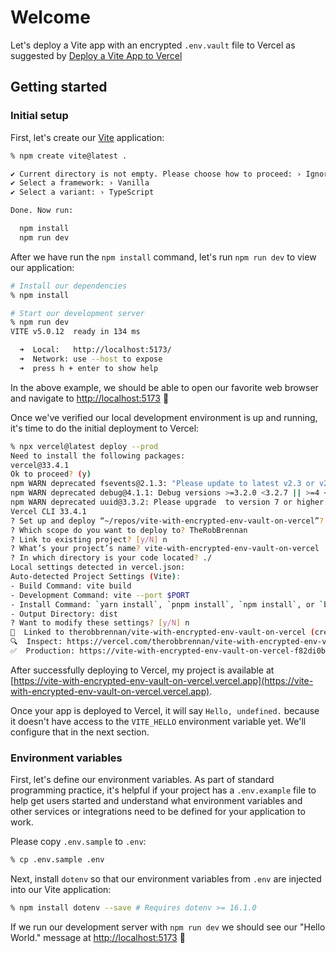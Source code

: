 # Welcome

Let's deploy a Vite app with an encrypted `.env.vault` file to Vercel as suggested by [Deploy a Vite App to Vercel](https://www.dotenv.org/docs/frameworks/vite/vercel)

## Getting started

### Initial setup

First, let's create our [Vite](https://vitejs.dev) application:

```sh
% npm create vite@latest .

✔ Current directory is not empty. Please choose how to proceed: › Ignore files and continue
✔ Select a framework: › Vanilla
✔ Select a variant: › TypeScript

Done. Now run:

  npm install
  npm run dev

```

After we have run the `npm install` command, let's run `npm run dev` to view our application:

```sh
# Install our dependencies
% npm install

# Start our development server
% npm run dev
VITE v5.0.12  ready in 134 ms

  ➜  Local:   http://localhost:5173/
  ➜  Network: use --host to expose
  ➜  press h + enter to show help
```

In the above example, we should be able to open our favorite web browser and navigate to [http://localhost:5173](http://localhost:5173) 🎉

Once we've verified our local development environment is up and running, it's time to do the initial deployment to Vercel:

```sh
% npx vercel@latest deploy --prod
Need to install the following packages:
vercel@33.4.1
Ok to proceed? (y) 
npm WARN deprecated fsevents@2.1.3: "Please update to latest v2.3 or v2.2"
npm WARN deprecated debug@4.1.1: Debug versions >=3.2.0 <3.2.7 || >=4 <4.3.1 have a low-severity ReDos regression when used in a Node.js environment. It is recommended you upgrade to 3.2.7 or 4.3.1. (https://github.com/visionmedia/debug/issues/797)
npm WARN deprecated uuid@3.3.2: Please upgrade  to version 7 or higher.  Older versions may use Math.random() in certain circumstances, which is known to be problematic.  See https://v8.dev/blog/math-random for details.
Vercel CLI 33.4.1
? Set up and deploy “~/repos/vite-with-encrypted-env-vault-on-vercel”? [Y/n] y
? Which scope do you want to deploy to? TheRobBrennan
? Link to existing project? [y/N] n
? What’s your project’s name? vite-with-encrypted-env-vault-on-vercel
? In which directory is your code located? ./
Local settings detected in vercel.json:
Auto-detected Project Settings (Vite):
- Build Command: vite build
- Development Command: vite --port $PORT
- Install Command: `yarn install`, `pnpm install`, `npm install`, or `bun install`
- Output Directory: dist
? Want to modify these settings? [y/N] n
🔗  Linked to therobbrennan/vite-with-encrypted-env-vault-on-vercel (created .vercel and added it to .gitignore)
🔍  Inspect: https://vercel.com/therobbrennan/vite-with-encrypted-env-vault-on-vercel/7vV9eP7u7NKmvLRSsLq1BiXDjQgF [1s]
✅  Production: https://vite-with-encrypted-env-vault-on-vercel-f82di0bfa-therobbrennan.vercel.app [1s]

```

After successfully deploying to Vercel, my project is available at [https://vite-with-encrypted-env-vault-on-vercel.vercel.app](https://vite-with-encrypted-env-vault-on-vercel.vercel.app).

Once your app is deployed to Vercel, it will say `Hello, undefined.` because it doesn't have access to the `VITE_HELLO` environment variable yet. We'll configure that in the next section.

### Environment variables

First, let's define our environment variables. As part of standard programming practice, it's helpful if your project has a `.env.example` file to help get users started and understand what environment variables and other services or integrations need to be defined for your application to work.

Please copy `.env.sample` to `.env`:

```sh
% cp .env.sample .env
```

Next, install `dotenv` so that our environment variables from `.env` are injected into our Vite application:

```sh
% npm install dotenv --save # Requires dotenv >= 16.1.0
```

If we run our development server with `npm run dev` we should see our "Hello World." message at [http://localhost:5173](http://localhost:5173) 🎉

